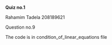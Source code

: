 
**Quiz no.1**

Rahamim Tadela 208189621

Question no.9

The code is in condition_of_linear_equations file

